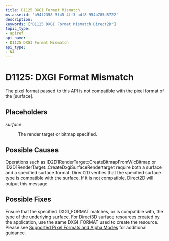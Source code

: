 ```yaml
---
title: D1125 DXGI Format Mismatch
ms.assetid: 'b94f2358-3f45-4ff3-adf8-954b785d5722'
description: 
keywords: ["D1125 DXGI Format Mismatch Direct2D"]
topic_type:
- apiref
api_name:
- D1125 DXGI Format Mismatch
api_type:
- NA
---
```


# D1125: DXGI Format Mismatch

The pixel format passed to this API is not compatible with the pixel format of the \[surface\].

## Placeholders

<dl> <dt>

<span id="surface"></span><span id="SURFACE"></span>*surface*
</dt> <dd>

The render target or bitmap specified.

</dd> </dl>

## Possible Causes

Operations such as ID2D1RenderTarget::CreateBitmapFromWicBitmap or ID2D1RenderTarget::CreateDxgiSurfaceRendertarget require both a surface and a specified surface format. Direct2D verifies that the specified surface type is compatible with the surface. If it is not compatible, Direct2D will output this message.

## Possible Fixes

Ensure that the specified DXGI\_FORMAT matches, or is compatible with, the type of the underlying surface. For Direct3D surface resources created by the application, use the same DXGI\_FORMAT used to create the resource. Please see [Supported Pixel Formats and Alpha Modes](supported-pixel-formats-and-alpha-modes.md) for additional guidance.

 

 




